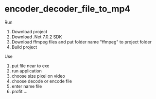 ﻿# encoder_decoder_file_to_mp4
 
Run
1. Download project
2. Download .Net 7.0.2 SDK
3. Download ffmpeg files and put folder name "ffmpeg" to project folder
4. Build project

Use
1. put file near to exe
2. run application
3. choose size pixel on video
4. choose decode or encode file
5. enter name file
6. profit ...
